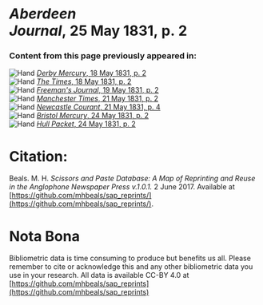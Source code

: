 # *Aberdeen Journal*, 25 May 1831, p. 2  
  
### Content from this page previously appeared in:  
![Hand](http://scissorsandpaste.net/wp-content/uploads/2017/06/smallhandpointer.png) [*Derby Mercury*, 18 May 1831, p. 2](https://mhbeals.github.io/sap_html/Derby-Mercury/Derby-Mercury-18-May-1831-p-2)  
![Hand](http://scissorsandpaste.net/wp-content/uploads/2017/06/smallhandpointer.png) [*The Times*, 18 May 1831, p. 2](https://mhbeals.github.io/sap_html/The-Times/The-Times-18-May-1831-p-2)  
![Hand](http://scissorsandpaste.net/wp-content/uploads/2017/06/smallhandpointer.png) [*Freeman's Journal*, 19 May 1831, p. 2](https://mhbeals.github.io/sap_html/Freeman's-Journal/Freeman's-Journal-19-May-1831-p-2)  
![Hand](http://scissorsandpaste.net/wp-content/uploads/2017/06/smallhandpointer.png) [*Manchester Times*, 21 May 1831, p. 2](https://mhbeals.github.io/sap_html/Manchester-Times/Manchester-Times-21-May-1831-p-2)  
![Hand](http://scissorsandpaste.net/wp-content/uploads/2017/06/smallhandpointer.png) [*Newcastle Courant*, 21 May 1831, p. 4](https://mhbeals.github.io/sap_html/Newcastle-Courant/Newcastle-Courant-21-May-1831-p-4)  
![Hand](http://scissorsandpaste.net/wp-content/uploads/2017/06/smallhandpointer.png) [*Bristol Mercury*, 24 May 1831, p. 2](https://mhbeals.github.io/sap_html/Bristol-Mercury/Bristol-Mercury-24-May-1831-p-2)  
![Hand](http://scissorsandpaste.net/wp-content/uploads/2017/06/smallhandpointer.png) [*Hull Packet*, 24 May 1831, p. 2](https://mhbeals.github.io/sap_html/Hull-Packet/Hull-Packet-24-May-1831-p-2)  


# Citation: 

Beals. M. H. *Scissors and Paste Database: A Map of Reprinting and Reuse in the Anglophone Newspaper Press v.1.0.1.* 2 June 2017. Available at [https://github.com/mhbeals/sap_reprints/](https://github.com/mhbeals/sap_reprints/). 

# Nota Bona

Bibliometric data is time consuming to produce but benefits us all. Please remember to cite or acknowledge this and any other bibliometric data you use in your research. All data is available CC-BY 4.0 at [https://github.com/mhbeals/sap_reprints](https://github.com/mhbeals/sap_reprints)